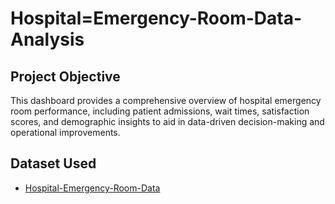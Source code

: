# Hospital=Emergency-Room-Data-Analysis
## Project Objective
This dashboard provides a comprehensive overview of hospital emergency room performance, including patient admissions, wait times, satisfaction scores, and demographic insights to aid in data-driven decision-making and operational improvements.

## Dataset Used
- <a href ="https://github.com/11Sajal/Hospital-Analysis-Dashboard/blob/main/Dashboard%20Hospital.xlsx">Hospital-Emergency-Room-Data</a>
